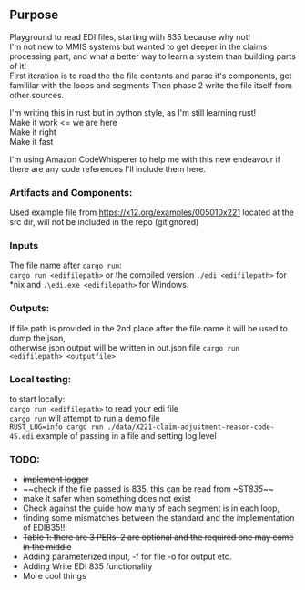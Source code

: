## Purpose
Playground to read EDI files, starting with 835 because why not!   
I'm not new to MMIS systems but wanted to get deeper in the claims processing part, and what a better way to learn a system than building parts of it!   
First iteration is to read the the file contents and parse it's components, get famililar with the loops and segments Then phase 2 write the file itself from other sources.

I'm writing this in rust but in python style, as I'm still learning rust!   
Make it work <= we are here   
Make it right   
Make it fast   

I'm using Amazon CodeWhisperer to help me with this new endeavour if there are any code references I'll include them here.

### Artifacts and Components:
Used example file from https://x12.org/examples/005010x221 located at the src dir, will not be included in the repo (gitignored)

### Inputs   
The file name after `cargo run`:    
`cargo run <edifilepath>` or the compiled version `./edi <edifilepath>` for *nix and `.\edi.exe <edifilepath>` for Windows.   

### Outputs:   
If file path is provided in the 2nd place after the file name it will be used to dump the json,     
otherwise json output will be written in out.json file
`cargo run <edifilepath> <outputfile>`

### Local testing:
to start locally:    
`cargo run <edifilepath>` to read your edi file    
`cargo run` will attempt to run a demo file   
`RUST_LOG=info cargo run ./data/X221-claim-adjustment-reason-code-45.edi` example of passing in a file and setting log level   


### TODO:
* ~~implement logger~~
* ~~check if the file passed is 835, this can be read from ~ST*835*~~
* make it safer when something does not exist
* Check against the guide how many of each segment is in each loop, 
* finding some mismatches between the standard and the implementation of EDI835!!!
* ~~Table 1: there are 3 PERs, 2 are optional and the required one may come in the middle~~
* Adding parameterized input, -f for file -o for output etc.
* Adding Write EDI 835 functionality
* More cool things